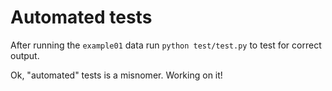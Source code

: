 # Automated tests

After running the `example01` data run `python test/test.py` to test for correct output.

Ok, "automated" tests is a misnomer. Working on it!
